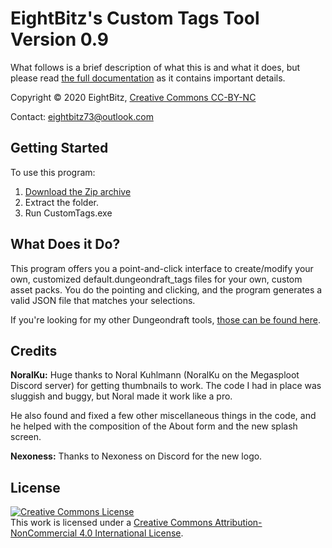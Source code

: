 # EightBitz's Custom Tags Tool Version 0.9

What follows is a brief description of what this is and what it does, but please read [the full documentation](https://github.com/EightBitz/Dungeondraft-Custom-Tags/blob/Version-0.6/EightBitz's%20Custom%20Tags%20Documentation.pdf) as it contains important details.

Copyright © 2020 EightBitz, [Creative Commons CC-BY-NC](http://creativecommons.org/licenses/by-nc/4.0/)

Contact: [eightbitz73@outlook.com](mailto:eightbitz73@outlook.com)

## Getting Started

To use this program:

1. [Download the Zip archive](https://github.com/EightBitz/Dungeondraft-Custom-Tags/archive/Version-1.0.zip)
2. Extract the folder.
3. Run CustomTags.exe

## What Does it Do?

This program offers you a point-and-click interface to create/modify your own, customized default.dungeondraft_tags files for your own, custom asset packs. You do the pointing and clicking, and the program generates a valid JSON file that matches your selections.

If you're looking for my other Dungeondraft tools, [those can be found here](https://github.com/EightBitz/Dungeondraft-Tools).

## Credits

**NoralKu:** Huge thanks to Noral Kuhlmann (NoralKu on the Megasploot Discord server) for getting thumbnails to work. The code I had in place was sluggish and buggy, but Noral made it work like a pro.

He also found and fixed a few other miscellaneous things in the code, and he helped with the composition of the About form and the new splash screen.

**Nexoness:** Thanks to Nexoness on Discord for the new logo.


## License

<a rel="license" href="http://creativecommons.org/licenses/by-nc/4.0/"><img alt="Creative Commons License" style="border-width:0" src="https://i.creativecommons.org/l/by-nc/4.0/88x31.png" /></a><br />This work is licensed under a <a rel="license" href="http://creativecommons.org/licenses/by-nc/4.0/">Creative Commons Attribution-NonCommercial 4.0 International License</a>.
